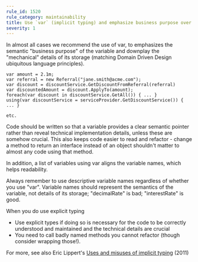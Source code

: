 ```yaml
---
rule_id: 1520
rule_category: maintainability
title: Use `var` (implicit typing) and emphasize business purpose over mechanics
severity: 1
---
```

In almost all cases we recommend the use of var, to emphasizes the semantic "business purpose" of the variable and downplay the "mechanical" details of its storage (matching Domain Driven Design ubiquitous language principles).

    var amount = 2.1m;
    var referral = new Referral("jane.smith@acme.com");
    var discount = discountService.GetDiscountFromReferral(referral)
    var discountedAmount = discount.ApplyTo(amount);
    foreach(var discount in discountService.GetAll()) { ... }
    using(var discountService = serviceProvider.GetDiscountService()) { ... }

    etc.

Code should be written so that a variable provides a clear semantic pointer rather than reveal technical implementation details, unless these are somehow crucial. This also keeps code easier to read and refactor - change a method to return an interface instead of an object shouldn't matter to almost any code using that method. 

In addition, a list of variables using var aligns the variable names, which helps readability.

Always remember to use descriptive variable names regardless of whether you use "var". Variable names should represent the semantics of the variable, not details of its storage; "decimalRate" is bad; "interestRate" is good.

When you do use explicit typing
- Use explicit types if doing so is necessary for the code to be correctly understood and maintained and the technical details are crucial
- You need to call badly named methods you cannot refactor (though consider wrapping those!).

For more, see also Eric Lippert's [Uses and misuses of implicit typing](https://docs.microsoft.com/en-gb/archive/blogs/ericlippert/uses-and-misuses-of-implicit-typing) (2011)